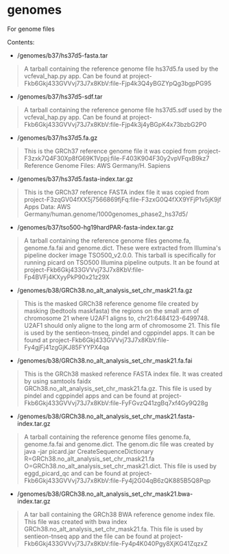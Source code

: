 # genomes

For genome files

Contents:

* /genomes/b37/hs37d5-fasta.tar
> A tarball containing the reference genome file hs37d5.fa used by the vcfeval_hap.py app. Can be found at  project-Fkb6Gkj433GVVvj73J7x8KbV:file-Fjp4k3Q4yBGZYpQg3bgpPG95
* /genomes/b37/hs37d5-sdf.tar
> A tarball containing the reference genome file hs37d5.sdf used by the vcfeval_hap.py app. Can be found at project-Fkb6Gkj433GVVvj73J7x8KbV:file-Fjp4k3j4yBGpK4x73bzbG2P0
* /genomes/b37/hs37d5.fa.gz
> This is the GRCh37 reference genome file it was copied from project-F3zxk7Q4F30Xp8fG69K1Vppj:file-F403K904F30y2vpVFqxB9kz7 Reference Genome Files: AWS Germany/H. Sapiens
* /genomes/b37/hs37d5.fasta-index.tar.gz
> This is the GRCh37 reference FASTA index file it was copied from project-F3zqGV04fXX5j7566869fjFq:file-F3zxG0Q4fXX9YFjP1v5jK9jf Apps Data: AWS Germany/human.genome/1000genomes_phase2_hs37d5/
* /genomes/b37/tso500-hg19hardPAR-fasta-index.tar.gz
> A tarball containing the reference genome files genome.fa, genome.fa.fai and genome.dict. These were extracted from Illumina's pipeline docker image TSO500_v2.0.0. This tarball is specifically for running picard on TSO500 Illumina pipeline outputs. It an be found at project-Fkb6Gkj433GVVvj73J7x8KbV:file-Fp4BVFj4KXyyPkP90x21z29X


* /genomes/b38/GRCh38.no_alt_analysis_set_chr_mask21.fa.gz
> This is the masked GRCh38 reference genome file created by masking (bedtools maskfasta) the regions on the small arm of chromosome 21 where U2AF1 aligns to, chr21:6484123-6499748. U2AF1 should only aligne to the long arm of chromosome 21. This file is used by the sentieon-tnseq, pindel and cgppindel apps. It can be found at project-Fkb6Gkj433GVVvj73J7x8KbV:file-Fy4gjFj41zgGjKJ85FYYPX4qa
* /genomes/b38/GRCh38.no_alt_analysis_set_chr_mask21.fa.fai
> This is the GRCh38 masked reference FASTA index file. It was created by using samtools faidx GRCh38.no_alt_analysis_set_chr_mask21.fa.gz. This file is used by pindel and cgppindel apps and can be found at project-Fkb6Gkj433GVVvj73J7x8KbV:file-FyFGvzQ41zgBq7xf4Gy9Q28g
* /genomes/b38/GRCh38.no_alt_analysis_set_chr_mask21.fasta-index.tar.gz
> A tarball containing the reference genome files genome.fa, genome.fa.fai and genome.dict. The genom.dic file was created by java -jar picard.jar CreateSequenceDictionary R=GRCh38.no_alt_analysis_set_chr_mask21.fa  O=GRCh38.no_alt_analysis_set_chr_mask21.dict. This file is used by eggd_picard_qc and can be found at project-Fkb6Gkj433GVVvj73J7x8KbV:file-Fy4j2G04qB6zQK885B5Q8Pqp
* /genomes/b38/GRCh38.no_alt_analysis_set_chr_mask21.bwa-index.tar.gz
> A tar ball containing the GRCh38 BWA reference genome index file. This file was created with bwa index GRCh38.no_alt_analysis_set_chr_mask21.fa. This file is used by sentieon-tnseq app and the file can be found at project-Fkb6Gkj433GVVvj73J7x8KbV:file-Fy4p4K040Pgy8XjKG41ZqzxZ


